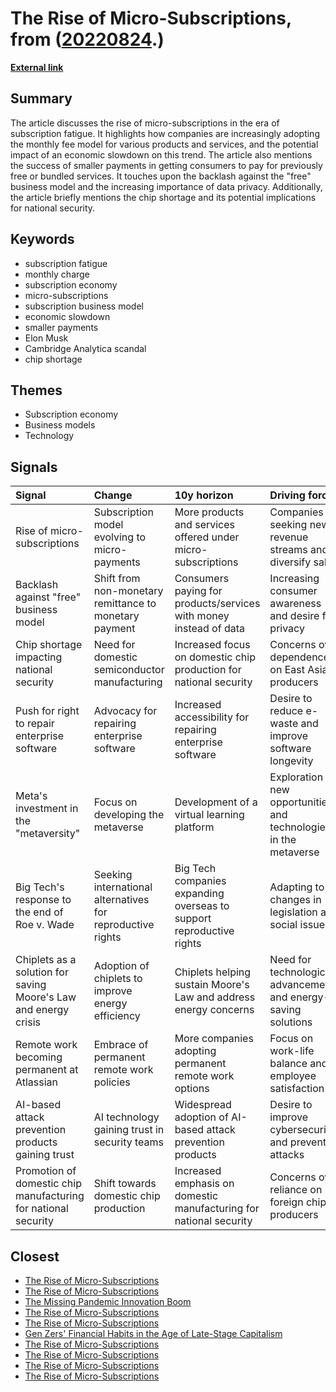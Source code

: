 # __The Rise of Micro-Subscriptions__, from ([20220824](https://kghosh.substack.com/p/20220824).)

__[External link](https://www.protocol.com/newsletters/sourcecode/micro-subscriptions)__



## Summary

The article discusses the rise of micro-subscriptions in the era of subscription fatigue. It highlights how companies are increasingly adopting the monthly fee model for various products and services, and the potential impact of an economic slowdown on this trend. The article also mentions the success of smaller payments in getting consumers to pay for previously free or bundled services. It touches upon the backlash against the "free" business model and the increasing importance of data privacy. Additionally, the article briefly mentions the chip shortage and its potential implications for national security.

## Keywords

* subscription fatigue
* monthly charge
* subscription economy
* micro-subscriptions
* subscription business model
* economic slowdown
* smaller payments
* Elon Musk
* Cambridge Analytica scandal
* chip shortage

## Themes

* Subscription economy
* Business models
* Technology

## Signals

| Signal                                                          | Change                                                     | 10y horizon                                                          | Driving force                                                      |
|:----------------------------------------------------------------|:-----------------------------------------------------------|:---------------------------------------------------------------------|:-------------------------------------------------------------------|
| Rise of micro-subscriptions                                     | Subscription model evolving to micro-payments              | More products and services offered under micro-subscriptions         | Companies seeking new revenue streams and diversify sales          |
| Backlash against "free" business model                          | Shift from non-monetary remittance to monetary payment     | Consumers paying for products/services with money instead of data    | Increasing consumer awareness and desire for privacy               |
| Chip shortage impacting national security                       | Need for domestic semiconductor manufacturing              | Increased focus on domestic chip production for national security    | Concerns over dependence on East Asia producers                    |
| Push for right to repair enterprise software                    | Advocacy for repairing enterprise software                 | Increased accessibility for repairing enterprise software            | Desire to reduce e-waste and improve software longevity            |
| Meta's investment in the "metaversity"                          | Focus on developing the metaverse                          | Development of a virtual learning platform                           | Exploration of new opportunities and technologies in the metaverse |
| Big Tech's response to the end of Roe v. Wade                   | Seeking international alternatives for reproductive rights | Big Tech companies expanding overseas to support reproductive rights | Adapting to changes in legislation and social issues               |
| Chiplets as a solution for saving Moore's Law and energy crisis | Adoption of chiplets to improve energy efficiency          | Chiplets helping sustain Moore's Law and address energy concerns     | Need for technological advancements and energy-saving solutions    |
| Remote work becoming permanent at Atlassian                     | Embrace of permanent remote work policies                  | More companies adopting permanent remote work options                | Focus on work-life balance and employee satisfaction               |
| AI-based attack prevention products gaining trust               | AI technology gaining trust in security teams              | Widespread adoption of AI-based attack prevention products           | Desire to improve cybersecurity and prevent attacks                |
| Promotion of domestic chip manufacturing for national security  | Shift towards domestic chip production                     | Increased emphasis on domestic manufacturing for national security   | Concerns over reliance on foreign chip producers                   |

## Closest

* [The Rise of Micro-Subscriptions](01dd20372573227317c7126faacfec9b)
* [The Rise of Micro-Subscriptions](01dd20372573227317c7126faacfec9b)
* [The Missing Pandemic Innovation Boom](99bc8113e8e7bacc050e12acdae75e14)
* [The Rise of Micro-Subscriptions](01dd20372573227317c7126faacfec9b)
* [The Rise of Micro-Subscriptions](01dd20372573227317c7126faacfec9b)
* [Gen Zers' Financial Habits in the Age of Late-Stage Capitalism](1b41206075bb58ef4a1bcb8a6d82ffc0)
* [The Rise of Micro-Subscriptions](01dd20372573227317c7126faacfec9b)
* [The Rise of Micro-Subscriptions](01dd20372573227317c7126faacfec9b)
* [The Rise of Micro-Subscriptions](01dd20372573227317c7126faacfec9b)
* [The Rise of Micro-Subscriptions](01dd20372573227317c7126faacfec9b)
